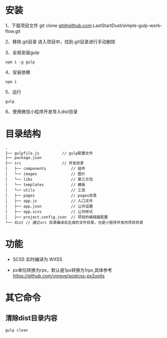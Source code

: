 # 安装

1、下载项目文件
git clone git@github.com:LastStartDust/simple-gulp-work-flow.git

2、移除.git目录
进入项目中，找到.git目录进行手动删除

3、全局安装gulp
```
npm i -g gulp
```

4、安装依赖
```
npm i
```

5、运行
```
gulp
```

6、使用微信小程序开发导入dist目录


# 目录结构

```
.
├── gulpfile.js          // gulp配置文件
├── package.json
├── src                  // 开发目录
│   ├── components           // 组件
│   └── images               // 图片
│   └── libs                 // 第三方包
│   └── templates            // 模板
│   └── utils                // 工具
│   ├── pages                // pages目录
│   ├── app.js               // 入口文件
│   ├── app.json             // 公共设置
│   ├── app.scss             // 公共样式
│   ├── project.config.json  // 项目的编辑器配置
└── dist // 通过src 目录编译后生成的文件目录，也是小程序开发的项目目录
```

# 功能

+ SCSS 实时编译为 WXSS

+ px单位转换为rpx，默认是1px转换为1rpx,具体参考 https://github.com/yingye/postcss-px2units

# 其它命令
## 清除dist目录内容
```
gulp clean
```